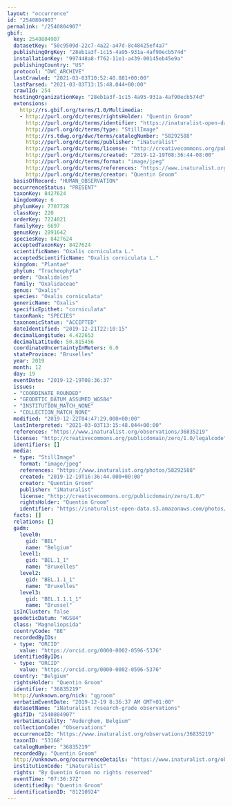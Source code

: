 ```yaml
---
layout: "occurrence"
id: "2540804907"
permalink: "/2540804907"
gbif:
  key: 2540804907
  datasetKey: "50c9509d-22c7-4a22-a47d-8c48425ef4a7"
  publishingOrgKey: "28eb1a3f-1c15-4a95-931a-4af90ecb574d"
  installationKey: "997448a8-f762-11e1-a439-00145eb45e9a"
  publishingCountry: "US"
  protocol: "DWC_ARCHIVE"
  lastCrawled: "2021-03-03T10:52:40.881+00:00"
  lastParsed: "2021-03-03T13:15:48.044+00:00"
  crawlId: 254
  hostingOrganizationKey: "28eb1a3f-1c15-4a95-931a-4af90ecb574d"
  extensions:
    http://rs.gbif.org/terms/1.0/Multimedia:
    - http://purl.org/dc/terms/rightsHolder: "Quentin Groom"
      http://purl.org/dc/terms/identifier: "https://inaturalist-open-data.s3.amazonaws.com/photos/58292588/original.jpeg?1576966220"
      http://purl.org/dc/terms/type: "StillImage"
      http://rs.tdwg.org/dwc/terms/catalogNumber: "58292588"
      http://purl.org/dc/terms/publisher: "iNaturalist"
      http://purl.org/dc/terms/license: "http://creativecommons.org/publicdomain/zero/1.0/"
      http://purl.org/dc/terms/created: "2019-12-19T08:36:44-08:00"
      http://purl.org/dc/terms/format: "image/jpeg"
      http://purl.org/dc/terms/references: "https://www.inaturalist.org/photos/58292588"
      http://purl.org/dc/terms/creator: "Quentin Groom"
  basisOfRecord: "HUMAN_OBSERVATION"
  occurrenceStatus: "PRESENT"
  taxonKey: 8427624
  kingdomKey: 6
  phylumKey: 7707728
  classKey: 220
  orderKey: 7224021
  familyKey: 6697
  genusKey: 2891642
  speciesKey: 8427624
  acceptedTaxonKey: 8427624
  scientificName: "Oxalis corniculata L."
  acceptedScientificName: "Oxalis corniculata L."
  kingdom: "Plantae"
  phylum: "Tracheophyta"
  order: "Oxalidales"
  family: "Oxalidaceae"
  genus: "Oxalis"
  species: "Oxalis corniculata"
  genericName: "Oxalis"
  specificEpithet: "corniculata"
  taxonRank: "SPECIES"
  taxonomicStatus: "ACCEPTED"
  dateIdentified: "2019-12-21T22:10:15"
  decimalLongitude: 4.422653
  decimalLatitude: 50.815456
  coordinateUncertaintyInMeters: 6.0
  stateProvince: "Bruxelles"
  year: 2019
  month: 12
  day: 19
  eventDate: "2019-12-19T08:36:37"
  issues:
  - "COORDINATE_ROUNDED"
  - "GEODETIC_DATUM_ASSUMED_WGS84"
  - "INSTITUTION_MATCH_NONE"
  - "COLLECTION_MATCH_NONE"
  modified: "2019-12-22T04:47:29.000+00:00"
  lastInterpreted: "2021-03-03T13:15:48.044+00:00"
  references: "https://www.inaturalist.org/observations/36835219"
  license: "http://creativecommons.org/publicdomain/zero/1.0/legalcode"
  identifiers: []
  media:
  - type: "StillImage"
    format: "image/jpeg"
    references: "https://www.inaturalist.org/photos/58292588"
    created: "2019-12-19T16:36:44.000+00:00"
    creator: "Quentin Groom"
    publisher: "iNaturalist"
    license: "http://creativecommons.org/publicdomain/zero/1.0/"
    rightsHolder: "Quentin Groom"
    identifier: "https://inaturalist-open-data.s3.amazonaws.com/photos/58292588/original.jpeg?1576966220"
  facts: []
  relations: []
  gadm:
    level0:
      gid: "BEL"
      name: "Belgium"
    level1:
      gid: "BEL.1_1"
      name: "Bruxelles"
    level2:
      gid: "BEL.1.1_1"
      name: "Bruxelles"
    level3:
      gid: "BEL.1.1.1_1"
      name: "Brussel"
  isInCluster: false
  geodeticDatum: "WGS84"
  class: "Magnoliopsida"
  countryCode: "BE"
  recordedByIDs:
  - type: "ORCID"
    value: "https://orcid.org/0000-0002-0596-5376"
  identifiedByIDs:
  - type: "ORCID"
    value: "https://orcid.org/0000-0002-0596-5376"
  country: "Belgium"
  rightsHolder: "Quentin Groom"
  identifier: "36835219"
  http://unknown.org/nick: "qgroom"
  verbatimEventDate: "2019-12-19 8:36:37 AM GMT+01:00"
  datasetName: "iNaturalist research-grade observations"
  gbifID: "2540804907"
  verbatimLocality: "Auderghem, Belgium"
  collectionCode: "Observations"
  occurrenceID: "https://www.inaturalist.org/observations/36835219"
  taxonID: "53168"
  catalogNumber: "36835219"
  recordedBy: "Quentin Groom"
  http://unknown.org/occurrenceDetails: "https://www.inaturalist.org/observations/36835219"
  institutionCode: "iNaturalist"
  rights: "By Quentin Groom no rights reserved"
  eventTime: "07:36:37Z"
  identifiedBy: "Quentin Groom"
  identificationID: "81210924"
---
```


